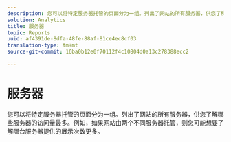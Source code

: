 ```yaml
---
description: 您可以将特定服务器托管的页面分为一组。列出了网站的所有服务器，供您了解哪些服务器的访问量最多。例如，如果网站由两个不同服务器托管，则您可能想要了解哪台服务器提供的展示次数更多。
solution: Analytics
title: 服务器
topic: Reports
uuid: af4391de-8dfa-48fe-88af-81ce4ec8cf03
translation-type: tm+mt
source-git-commit: 16ba0b12e0f70112f4c10804d0a13c278388ecc2

---
```



# 服务器

您可以将特定服务器托管的页面分为一组。列出了网站的所有服务器，供您了解哪些服务器的访问量最多。例如，如果网站由两个不同服务器托管，则您可能想要了解哪台服务器提供的展示次数更多。

